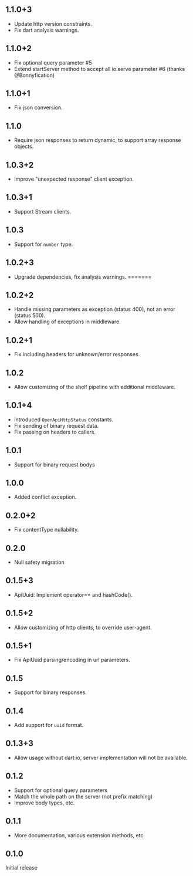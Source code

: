 ## 1.1.0+3

* Update http version constraints.
* Fix dart analysis warnings.

## 1.1.0+2

* Fix optional query parameter #5
* Extend startServer method to accept all io.serve parameter #6 (thanks @Bonnyfication)

## 1.1.0+1

* Fix json conversion.

## 1.1.0

* Require json responses to return dynamic, to support array response objects.

## 1.0.3+2

* Improve "unexpected response" client exception.

## 1.0.3+1

* Support Stream clients.

## 1.0.3

* Support for `number` type.

## 1.0.2+3

* Upgrade dependencies, fix analysis warnings.
=======

## 1.0.2+2

* Handle missing parameters as exception (status 400), not an error (status 500).
* Allow handling of exceptions in middleware.

## 1.0.2+1

* Fix including headers for unknown/error responses.

## 1.0.2

* Allow customizing of the shelf pipeline with additional middleware.

## 1.0.1+4

* introduced `OpenApiHttpStatus` constants.
* Fix sending of binary request data.
* Fix passing on headers to callers.

## 1.0.1

* Support for binary request bodys

## 1.0.0

* Added conflict exception.

## 0.2.0+2

* Fix contentType nullability.

## 0.2.0

* Null safety migration

## 0.1.5+3

* ApiUuid: Implement operator== and hashCode().

## 0.1.5+2

* Allow customizing of http clients, to override user-agent.

## 0.1.5+1

* Fix ApiUuid parsing/encoding in url parameters.

## 0.1.5

* Support for binary responses.

## 0.1.4

* Add support for `uuid` format.

## 0.1.3+3

* Allow usage without dart:io, server implementation
  will not be available.

## 0.1.2

* Support for optional query parameters
* Match the whole path on the server (not prefix matching)
* Improve body types, etc.

## 0.1.1

* More documentation, various extension methods, etc.

## 0.1.0

Initial release

